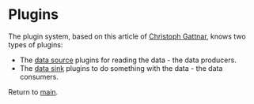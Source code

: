 # Plugins

The plugin system, based on this article of [Christoph Gattnar][Plugin], knows two types of plugins:

* The [data source](./DataSource/Readme.md) plugins for reading the data - the data producers.
* The [data sink](./DataSink/Readme.md) plugins to do something with the data - the data consumers.

Return to [main](./../Readme.md).

[Plugin]:https://code.msdn.microsoft.com/windowsdesktop/Creating-a-simple-plugin-b6174b62

